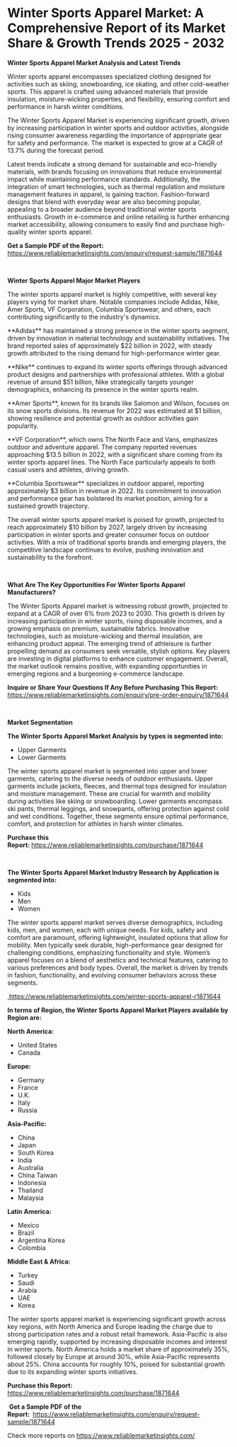 <p><h1>Winter Sports Apparel Market: A Comprehensive Report of its Market Share & Growth Trends 2025 - 2032</h1></p><p><strong>Winter Sports Apparel Market Analysis and Latest Trends</strong></p>
<p><p>Winter sports apparel encompasses specialized clothing designed for activities such as skiing, snowboarding, ice skating, and other cold-weather sports. This apparel is crafted using advanced materials that provide insulation, moisture-wicking properties, and flexibility, ensuring comfort and performance in harsh winter conditions. </p><p>The Winter Sports Apparel Market is experiencing significant growth, driven by increasing participation in winter sports and outdoor activities, alongside rising consumer awareness regarding the importance of appropriate gear for safety and performance. The market is expected to grow at a CAGR of 13.7% during the forecast period. </p><p>Latest trends indicate a strong demand for sustainable and eco-friendly materials, with brands focusing on innovations that reduce environmental impact while maintaining performance standards. Additionally, the integration of smart technologies, such as thermal regulation and moisture management features in apparel, is gaining traction. Fashion-forward designs that blend with everyday wear are also becoming popular, appealing to a broader audience beyond traditional winter sports enthusiasts. Growth in e-commerce and online retailing is further enhancing market accessibility, allowing consumers to easily find and purchase high-quality winter sports apparel.</p></p>
<p><strong>Get a Sample PDF of the Report:&nbsp;</strong> <a href="https://www.reliablemarketinsights.com/enquiry/request-sample/1871644?utm_campaign=2636&utm_medium=2&utm_source=Github&utm_content=ia&utm_term=04042025&utm_id=winter-sports-apparel">https://www.reliablemarketinsights.com/enquiry/request-sample/1871644</a></p>
<p>&nbsp;</p>
<p><strong>Winter Sports Apparel Major Market Players</strong></p>
<p><p>The winter sports apparel market is highly competitive, with several key players vying for market share. Notable companies include Adidas, Nike, Amer Sports, VF Corporation, Columbia Sportswear, and others, each contributing significantly to the industry's dynamics.</p><p>**Adidas** has maintained a strong presence in the winter sports segment, driven by innovation in material technology and sustainability initiatives. The brand reported sales of approximately $22 billion in 2022, with steady growth attributed to the rising demand for high-performance winter gear.</p><p>**Nike** continues to expand its winter sports offerings through advanced product designs and partnerships with professional athletes. With a global revenue of around $51 billion, Nike strategically targets younger demographics, enhancing its presence in the winter sports realm.</p><p>**Amer Sports**, known for its brands like Salomon and Wilson, focuses on its snow sports divisions. Its revenue for 2022 was estimated at $1 billion, showing resilience and potential growth as outdoor activities gain popularity.</p><p>**VF Corporation**, which owns The North Face and Vans, emphasizes outdoor and adventure apparel. The company reported revenues approaching $13.5 billion in 2022, with a significant share coming from its winter sports apparel lines. The North Face particularly appeals to both casual users and athletes, driving growth.</p><p>**Columbia Sportswear** specializes in outdoor apparel, reporting approximately $3 billion in revenue in 2022. Its commitment to innovation and performance gear has bolstered its market position, aiming for a sustained growth trajectory.</p><p>The overall winter sports apparel market is poised for growth, projected to reach approximately $10 billion by 2027, largely driven by increasing participation in winter sports and greater consumer focus on outdoor activities. With a mix of traditional sports brands and emerging players, the competitive landscape continues to evolve, pushing innovation and sustainability to the forefront.</p></p>
<p>&nbsp;</p>
<p><strong>What Are The Key Opportunities For Winter Sports Apparel Manufacturers?</strong></p>
<p><p>The Winter Sports Apparel market is witnessing robust growth, projected to expand at a CAGR of over 6% from 2023 to 2030. This growth is driven by increasing participation in winter sports, rising disposable incomes, and a growing emphasis on premium, sustainable fabrics. Innovative technologies, such as moisture-wicking and thermal insulation, are enhancing product appeal. The emerging trend of athleisure is further propelling demand as consumers seek versatile, stylish options. Key players are investing in digital platforms to enhance customer engagement. Overall, the market outlook remains positive, with expanding opportunities in emerging regions and a burgeoning e-commerce landscape.</p></p>
<p><strong>Inquire or Share Your Questions If Any Before Purchasing This Report:</strong> <a href="https://www.reliablemarketinsights.com/enquiry/pre-order-enquiry/1871644?utm_campaign=2636&utm_medium=2&utm_source=Github&utm_content=ia&utm_term=04042025&utm_id=winter-sports-apparel">https://www.reliablemarketinsights.com/enquiry/pre-order-enquiry/1871644</a></p>
<p>&nbsp;</p>
<p><strong>Market Segmentation</strong></p>
<p><strong>The Winter Sports Apparel Market Analysis by types is segmented into:</strong></p>
<p><ul><li>Upper Garments</li><li>Lower Garments</li></ul></p>
<p><p>The winter sports apparel market is segmented into upper and lower garments, catering to the diverse needs of outdoor enthusiasts. Upper garments include jackets, fleeces, and thermal tops designed for insulation and moisture management. These are crucial for warmth and mobility during activities like skiing or snowboarding. Lower garments encompass ski pants, thermal leggings, and snowpants, offering protection against cold and wet conditions. Together, these segments ensure optimal performance, comfort, and protection for athletes in harsh winter climates.</p></p>
<p><strong>Purchase this Report:&nbsp;</strong><a href="https://www.reliablemarketinsights.com/purchase/1871644?utm_campaign=2636&utm_medium=2&utm_source=Github&utm_content=ia&utm_term=04042025&utm_id=winter-sports-apparel">https://www.reliablemarketinsights.com/purchase/1871644</a></p>
<p>&nbsp;</p>
<p><strong>The Winter Sports Apparel Market Industry Research by Application is segmented into:</strong></p>
<p><ul><li>Kids</li><li>Men</li><li>Women</li></ul></p>
<p><p>The winter sports apparel market serves diverse demographics, including kids, men, and women, each with unique needs. For kids, safety and comfort are paramount, offering lightweight, insulated options that allow for mobility. Men typically seek durable, high-performance gear designed for challenging conditions, emphasizing functionality and style. Women’s apparel focuses on a blend of aesthetics and technical features, catering to various preferences and body types. Overall, the market is driven by trends in fashion, functionality, and evolving consumer behaviors across these segments.</p></p>
<p><a href="https://www.reliablemarketinsights.com/winter-sports-apparel-r1871644?utm_campaign=2636&utm_medium=2&utm_source=Github&utm_content=ia&utm_term=04042025&utm_id=winter-sports-apparel">&nbsp;https://www.reliablemarketinsights.com/winter-sports-apparel-r1871644</a></p>
<p><strong>In terms of Region, the Winter Sports Apparel Market Players available by Region are:</strong></p>
<p>
    <p> <strong> North America: </strong>
        <ul>
            <li>United States</li>
            <li>Canada</li>
        </ul>
        </p> 
    <p> <strong> Europe: </strong>
        <ul>
            <li>Germany</li>
            <li>France</li>
            <li>U.K.</li>
            <li>Italy</li>
            <li>Russia</li>
        </ul>
        </p> 
    <p> <strong> Asia-Pacific: </strong>
        <ul>
            <li>China</li>
            <li>Japan</li>
            <li>South Korea</li>
            <li>India</li>
            <li>Australia</li>
            <li>China Taiwan</li>
            <li>Indonesia</li>
            <li>Thailand</li>
            <li>Malaysia</li>
        </ul>
        </p> 
    <p> <strong> Latin America: </strong>
        <ul>
            <li>Mexico</li>
            <li>Brazil</li>
            <li>Argentina Korea</li>
            <li>Colombia</li>
        </ul>
        </p> 
    <p> <strong> Middle East & Africa: </strong>
        <ul>
            <li>Turkey</li>
            <li>Saudi</li>
            <li>Arabia</li>
            <li>UAE</li>
            <li>Korea</li>
        </ul>
    </p>
    </p>
<p><p>The winter sports apparel market is experiencing significant growth across key regions, with North America and Europe leading the charge due to strong participation rates and a robust retail framework. Asia-Pacific is also emerging rapidly, supported by increasing disposable incomes and interest in winter sports. North America holds a market share of approximately 35%, followed closely by Europe at around 30%, while Asia-Pacific represents about 25%. China accounts for roughly 10%, poised for substantial growth due to its expanding winter sports initiatives.</p></p>
<p><strong>Purchase this Report: </strong><a href="https://www.reliablemarketinsights.com/purchase/1871644?utm_campaign=2636&utm_medium=2&utm_source=Github&utm_content=ia&utm_term=04042025&utm_id=winter-sports-apparel">https://www.reliablemarketinsights.com/purchase/1871644</a></p>
<p>&nbsp;<strong>Get a Sample PDF of the Report:&nbsp;&nbsp;</strong><a href="https://www.reliablemarketinsights.com/enquiry/request-sample/1871644?utm_campaign=2636&utm_medium=2&utm_source=Github&utm_content=ia&utm_term=04042025&utm_id=winter-sports-apparel">https://www.reliablemarketinsights.com/enquiry/request-sample/1871644</a></p>
<p><strong></strong></p>
<p>Check more reports on <a href="https://www.reliablemarketinsights.com/?utm_campaign=2636&utm_medium=2&utm_source=Github&utm_content=ia&utm_term=04042025&utm_id=winter-sports-apparel">https://www.reliablemarketinsights.com/</a></p>